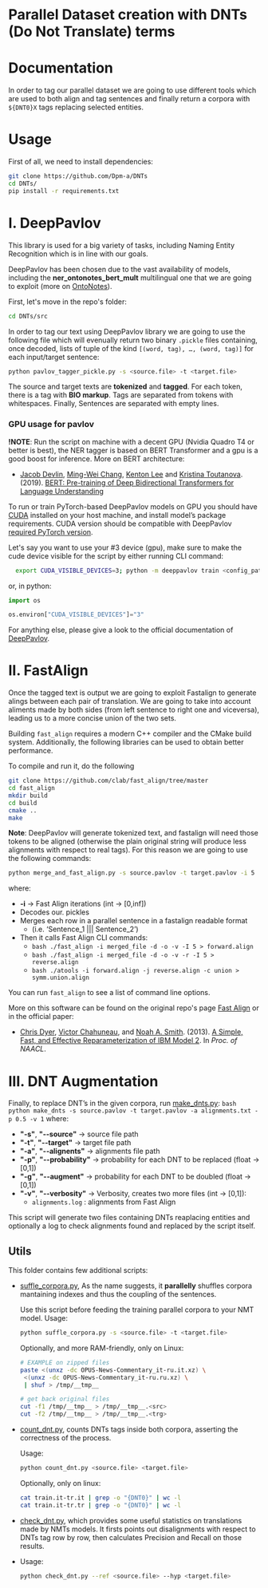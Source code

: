 #  Parallel Dataset creation with DNTs (Do Not Translate) terms



# Documentation
In order to tag our parallel dataset we are going to use different tools which are used to both align and tag sentences and finally return a corpora with `${DNT0}X` tags replacing selected entities.


# Usage
First of all, we need to install dependencies:
```bash
git clone https://github.com/Dpm-a/DNTs
cd DNTs/
pip install -r requirements.txt
```



# I. DeepPavlov
This library is used for a big variety of tasks, including Naming Entity Recognition which is in line with our goals.

DeepPavlov has been chosen due to the vast availability of models, including the **ner_ontonotes_bert_mult** multilingual one that we are going to exploit (more on [OntoNotes](https://paperswithcode.com/dataset/ontonotes-5-0)).

First, let's move in the repo's folder:
```bash
cd DNTs/src
```
In order to tag our text using DeepPavlov library we are going to use the following file which will evenually return two binary ```.pickle``` files containing, once decoded, lists of tuple of the kind ```[(word, tag), …, (word, tag)]``` for each input/target sentence:
```bash
python pavlov_tagger_pickle.py -s <source.file> -t <target.file>
```
The source and target texts are **tokenized** and **tagged**. For each token, there is a tag with **BIO markup**. Tags are separated from tokens with whitespaces.  Finally, Sentences are separated with empty lines.

### GPU usage for pavlov
**!NOTE**: Run the script on machine with a decent GPU (Nvidia Quadro T4 or better is best), the NER tagger is based on BERT Transformer and a gpu is a good boost for inference.
More on BERT architecture:
  * [Jacob Devlin](https://arxiv.org/search/cs?searchtype=author&query=Devlin%2C+J), [Ming-Wei Chang](https://dblp.uni-trier.de/pid/69/4618.html), [Kenton Lee](https://dblp.uni-trier.de/pid/121/7560.html) and [Kristina Toutanova](https://dblp.uni-trier.de/pid/25/1520.html?q=Kristina%20Toutanova). (2019). [BERT: Pre-training of Deep Bidirectional Transformers for Language Understanding](https://arxiv.org/abs/1810.04805)

To run or train PyTorch-based DeepPavlov models on GPU you should have [CUDA](https://developer.nvidia.com/cuda-toolkit) installed on your host machine, and install model’s package requirements. CUDA version should be compatible with DeepPavlov [required PyTorch version](https://github.com/Dpm-a/DNTs/blob/main/requirements.txt).

Let's say you want to use your #3 device (gpu), make sure to make the cude device visible for the script by either running CLI command:
```bash
  export CUDA_VISIBLE_DEVICES=3; python -m deeppavlov train <config_path>
```
or, in python:
```python
import os

os.environ["CUDA_VISIBLE_DEVICES"]="3"
```
For anything else, please give a look to the official documentation of [DeepPavlov](https://docs.deeppavlov.ai/en/master/).



# II. FastAlign

Once the tagged text is output we are going to exploit Fastalign to generate alings between each pair of translation. We are going to take into account aliments made by both sides (from left sentence to right one and viceversa), leading us to a more concise union of the two sets.

Building `fast_align` requires a modern C++ compiler and the CMake build system. Additionally, the following libraries can be used to obtain better performance.

To compile and run it, do the following
```bash
git clone https://github.com/clab/fast_align/tree/master
cd fast_align
mkdir build
cd build
cmake ..
make
```

**Note**: DeepPavlov will generate tokenized text, and fastalign will need those tokens to be aligned (otherwise the plain original string will produce less alignments with respect to real tags). For this reason we are going to use the following commands:
```bash
python merge_and_fast_align.py -s source.pavlov -t target.pavlov -i 5
```
where:
 - **-i** → Fast Align iterations (int → [0,inf])
 - Decodes our. pickles
 - Merges each row in a parallel sentence in a fastalign readable format
    - (i.e. ‘Sentence_1 ||| Sentence_2’)
 - Then it calls Fast Align CLI commands:
   - ```bash ./fast_align -i merged_file -d -o -v -I 5 > forward.align```
   - ```bash ./fast_align -i merged_file -d -o -v -r -I 5 > reverse.align```
   - ```bash ./atools -i forward.align -j reverse.align -c union > symm.union.align```

You can run `fast_align` to see a list of command line options.


More on this software can be found on the original repo's page [Fast Align](https://github.com/clab/fast_align) or in the official paper:
* [Chris Dyer](http://www.cs.cmu.edu/~cdyer), [Victor Chahuneau](http://victor.chahuneau.fr), and [Noah A. Smith](http://www.cs.cmu.edu/~nasmith). (2013). [A Simple, Fast, and Effective Reparameterization of IBM Model 2](http://www.ark.cs.cmu.edu/cdyer/fast_valign.pdf). In *Proc. of NAACL*.


# III. DNT Augmentation
Finally, to replace DNT’s in the given corpora, run [make_dnts.py](https://github.com/Dpm-a/DNTs/blob/main/make_dnts_algorithm3.py):
```bash python make_dnts -s source.pavlov -t target.pavlov -a alignments.txt -p 0.5 -v 1```
where:
- **"-s"**, **"--source"** → source file path
- **"-t"**, **"--target"** → target file path
- **"-a"**, **"--alignents"** → alignments file path
- **"-p"**, **"--probability"** → probability for each DNT to be replaced (float → [0,1])
- **"-g"**, **"--augment"** → probability for each DNT to be doubled (float → [0,1])
- **"-v"**, **"--verbosity"** → Verbosity, creates two more files (int → [0,1]):
    - ```alignments.log``` : alignments from Fast Align

This script will generate two files containing DNTs reaplacing entities and optionally a log to check alignments found and replaced by the script itself.

## Utils
This folder contains few additional scripts:
- [suffle_corpora.py](https://github.com/Dpm-a/DNTs/blob/main/utils/shuffle_corpora.py), 
  As the name suggests, it **parallelly** shuffles corpora mantaining indexes and thus the coupling of the sentences.
  
  Use this script before feeding the training parallel corpora to your NMT model.
  Usage:
  ```bash
  python suffle_corpora.py -s <source.file> -t <target.file>
  ```

  Optionally, and more RAM-friendly, only on Linux:
  ```bash
  # EXAMPLE on zipped files 
  paste <(unxz -dc OPUS-News-Commentary_it-ru.it.xz) \
   <(unxz -dc OPUS-News-Commentary_it-ru.ru.xz) \
   | shuf > /tmp/__tmp__

  # get back original files
  cut -f1 /tmp/__tmp__ > /tmp/__tmp__.<src>
  cut -f2 /tmp/__tmp__ > /tmp/__tmp__.<trg>
  ```
- [count_dnt.py](https://github.com/Dpm-a/DNTs/blob/main/utils/count_dnt.py), counts DNTs tags inside both corpora, asserting the correctness of the process.

  Usage:
   ```bash
   python count_dnt.py <source.file> <target.file>
   ```

  Optionally, only on linux:
  ```bash
  cat train.it-tr.it | grep -o "{DNT0}" | wc -l
  cat train.it-tr.tr | grep -o "{DNT0}" | wc -l
  ```
- [check_dnt.py](https://github.com/Dpm-a/DNTs/blob/main/utils/check_dnt.py), which provides some useful statistics on translations made by NMTs models. It firsts points out disalignments with respect to DNTs tag row by row, then calculates Precision and Recall on those results.
- 
  Usage:
   ```bash
   python check_dnt.py --ref <source.file> --hyp <target.file>
   ```


